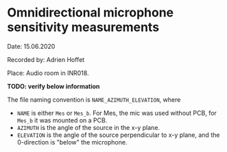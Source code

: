# Omnidirectional microphone sensitivity measurements

Date: 15.06.2020

Recorded by: Adrien Hoffet

Place: Audio room in INR018. 

**TODO: verify below information**

The file naming convention is `NAME_AZIMUTH_ELEVATION`, where
- `NAME` is either `Mes` or `Mes_b`. For Mes, the mic was used without PCB, for `Mes_b` it was mounted on a PCB.  
- `AZIMUTH` is the angle of the source in the x-y plane. 
- `ELEVATION` is the angle of the source perpendicular to x-y plane, and the 0-direction is "below" the microphone.

